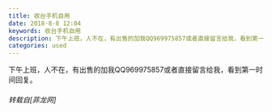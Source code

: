 ```yaml
---
title: 收台手机自用
date: 2018-8-8 12:04
keywords: 收台手机自用
description: 下午上班，人不在，有出售的加我QQ969975857或者直接留言给我，看到第一时间回复。
categories: used
---
```

<td class="t_f" id="postmessage_1609960">

下午上班，人不在，有出售的加我QQ969975857或者直接留言给我，看到第一时间回复。</td>
###### 转载自[菲龙网]